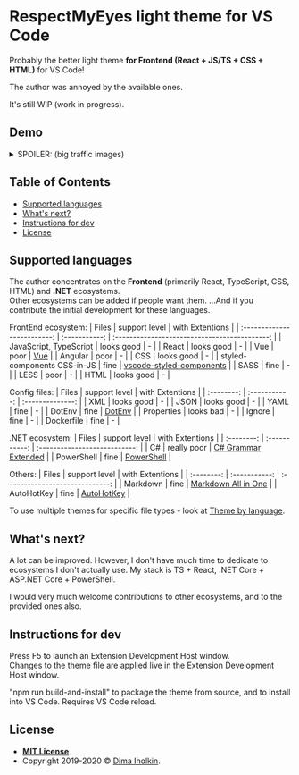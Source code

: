 # RespectMyEyes light theme for VS Code

Probably the better light theme **for Frontend (React + JS/TS + CSS + HTML)** for VS Code!  

The author was annoyed by the available ones.  

It's still WIP (work in progress).



## Demo

<details>
  <summary>SPOILER: (big traffic images)</summary>
  <br />
  HTML:  
  <img src="/readme/html.png" title="html screenshot" alt="html screenshot">
  <br />
  Credit for example code: 
  <a href="https://github.com/bradtraversy/modern_portfolio">Brad Traversy</a>
  <br />
  <br />
  CSS:  
  <img src="/readme/css.png" title="css screenshot" alt="css screenshot">
  <br />
  Credit for example code: 
  <a href="https://github.com/bradtraversy/modern_portfolio">Brad Traversy</a>
  <br />
  <br />
  JS:  
  <img src="/readme/js.png" title="js screenshot" alt="js screenshot">
  <br />
  Credit for example code: 
  <a href="https://github.com/bradtraversy/modern_portfolio">Brad Traversy</a>
  <br />
  <br />
  TS:  
  <img src="/readme/ts.png" title="ts screenshot" alt="ts screenshot">
</details>



## Table of Contents

  - [Supported languages](#supported-languages)
  - [What's next?](#whats-next)
  - [Instructions for dev](#instructions-for-dev)
  - [License](#license)



## Supported languages

The author concentrates on the **Frontend** (primarily React, TypeScript, CSS, HTML) and **.NET** ecosystems.  
Other ecosystems can be added if people want them.  ...And if you contribute the initial development for these languages.



FrontEnd ecosystem:
|            Files            | support level |                with Extentions                |
| :-------------------------: | :-----------: | :-------------------------------------------: |
|   JavaScript, TypeScript    |  looks good   |                       -                       |
|            React            |  looks good   |                       -                       |
|             Vue             |     poor      |                  [Vue](vue)                   |
|           Angular           |     poor      |                       -                       |
|             CSS             |  looks good   |                       -                       |
| styled-components CSS-in-JS |     fine      | [vscode-styled-components](styled-components) |
|            SASS             |     fine      |                       -                       |
|            LESS             |     poor      |                       -                       |
|            HTML             |  looks good   |                       -                       |

[vue]: https://marketplace.visualstudio.com/items?itemName=jcbuisson.vue
[styled-components]: https://marketplace.visualstudio.com/items?itemName=jpoissonnier.vscode-styled-components



Config files:
|   Files    | support level | with Extentions  |
| :--------: | :-----------: | :--------------: |
|    XML     |  looks good   |        -         |
|    JSON    |  looks good   |        -         |
|    YAML    |     fine      |        -         |
|   DotEnv   |     fine      | [DotEnv](dotenv) |
| Properties |   looks bad   |        -         |
|   Ignore   |     fine      |        -         |
| Dockerfile |     fine      |        -         |

[dotenv]: https://marketplace.visualstudio.com/items?itemName=mikestead.dotenv



.NET ecosystem:
|   Files    | support level |        with Extentions        |
| :--------: | :-----------: | :---------------------------: |
|     C#     |  really poor  | [C# Grammar Extended](csharp) |
| PowerShell |     fine      |   [PowerShell](powershell)    |

[csharp]: https://marketplace.visualstudio.com/items?itemName=dannymcgee.csharp-grammar-extended
[powershell]: https://marketplace.visualstudio.com/items?itemName=ms-vscode.PowerShell



Others:
|   Files    | support level |         with Extentions         |
| :--------: | :-----------: | :-----------------------------: |
|  Markdown  |     fine      | [Markdown All in One](markdown) |
| AutoHotKey |     fine      |    [AutoHotKey](autohotkey)     |

[markdown]: https://marketplace.visualstudio.com/items?itemName=yzhang.markdown-all-in-one
[autohotkey]: https://marketplace.visualstudio.com/items?itemName=slevesque.vscode-autohotkey



To use multiple themes for specific file types - look at [Theme by language](https://marketplace.visualstudio.com/items?itemName=jsaulou.theme-by-language).



## What's next?

A lot can be improved. However, I don't have much time to dedicate to ecosystems I don't actually use. My stack is TS + React, .NET Core + ASP.NET Core + PowerShell.  

I would very much welcome contributions to other ecosystems, and to the provided ones also.



## Instructions for dev

Press F5 to launch an Extension Development Host window.  
Changes to the theme file are applied live in the Extension Development Host window.  

"npm run build-and-install" to package the theme from source, and to install into VS Code. Requires VS Code reload.



## License

* **[MIT License](http://opensource.org/licenses/mit-license.php)**
* Copyright 2019-2020 © <a href="https://github.com/dima-iholkin" target="_blank">Dima Iholkin</a>.
